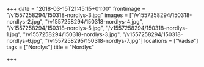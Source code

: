 +++
date = "2018-03-15T21:45:15+01:00"
frontimage = "/v1557258294/150318-nordlys-3.jpg"
images = ["/v1557258294/150318-nordlys-2.jpg", "/v1557258294/150318-nordlys-4.jpg", "/v1557258294/150318-nordlys-5.jpg", "/v1557258294/150318-nordlys-1.jpg", "/v1557258294/150318-nordlys-3.jpg", "/v1557258294/150318-nordlys-6.jpg", "/v1557258295/150318-nordlys-7.jpg"]
locations = ["Vadsø"]
tags = ["Nordlys"]
title = "Nordlys"

+++
